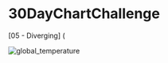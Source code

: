 # 30DayChartChallenge

[05 - Diverging] ([
](https://github.com/sejaldavla/30DayChartChallenge/tree/main/2024/05%20-%20Diverging)

![global_temperature](https://github.com/sejaldavla/30DayChartChallenge/assets/77356703/cbb39120-1207-47b3-951f-23a5b576505f)
